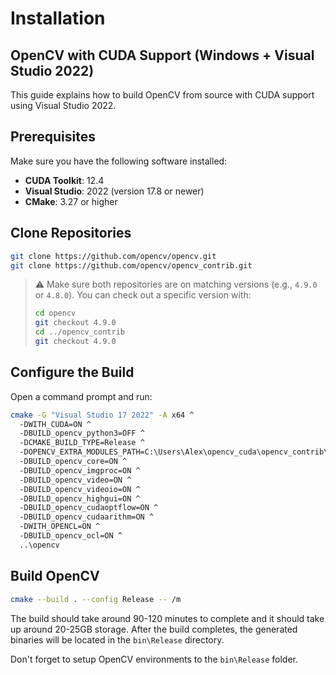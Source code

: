 # Installation

## OpenCV with CUDA Support (Windows + Visual Studio 2022)

This guide explains how to build OpenCV from source with CUDA support using Visual Studio 2022.

## Prerequisites

Make sure you have the following software installed:

- **CUDA Toolkit**: 12.4  
- **Visual Studio**: 2022 (version 17.8 or newer)
- **CMake**: 3.27 or higher

## Clone Repositories

```bash
git clone https://github.com/opencv/opencv.git
git clone https://github.com/opencv/opencv_contrib.git
```

> ⚠️ Make sure both repositories are on matching versions (e.g., `4.9.0` or `4.8.0`). You can check out a specific version with:
>
> ```bash
> cd opencv
> git checkout 4.9.0
> cd ../opencv_contrib
> git checkout 4.9.0
> ```

## Configure the Build

Open a command prompt and run:

```bash
cmake -G "Visual Studio 17 2022" -A x64 ^
  -DWITH_CUDA=ON ^
  -DBUILD_opencv_python3=OFF ^
  -DCMAKE_BUILD_TYPE=Release ^
  -DOPENCV_EXTRA_MODULES_PATH=C:\Users\Alex\opencv_cuda\opencv_contrib\modules ^
  -DBUILD_opencv_core=ON ^
  -DBUILD_opencv_imgproc=ON ^
  -DBUILD_opencv_video=ON ^
  -DBUILD_opencv_videoio=ON ^
  -DBUILD_opencv_highgui=ON ^
  -DBUILD_opencv_cudaoptflow=ON ^
  -DBUILD_opencv_cudaarithm=ON ^
  -DWITH_OPENCL=ON ^
  -DBUILD_opencv_ocl=ON ^
  ..\opencv
```

## Build OpenCV

```bash
cmake --build . --config Release -- /m
```
The build should take around 90-120 minutes to complete and it should take up around 20-25GB storage.
After the build completes, the generated binaries will be located in the `bin\Release` directory.

Don't forget to setup OpenCV environments to the `bin\Release` folder.
